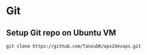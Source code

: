 # Git

## Setup Git repo on Ubuntu VM

```
git clone https://github.com/TanzuDK/ops2devops.git
```

